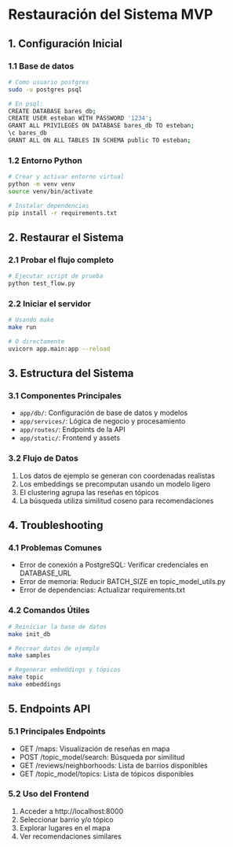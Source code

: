 # Restauración del Sistema MVP

## 1. Configuración Inicial

### 1.1 Base de datos
```bash
# Como usuario postgres
sudo -u postgres psql

# En psql:
CREATE DATABASE bares_db;
CREATE USER esteban WITH PASSWORD '1234';
GRANT ALL PRIVILEGES ON DATABASE bares_db TO esteban;
\c bares_db
GRANT ALL ON ALL TABLES IN SCHEMA public TO esteban;
```

### 1.2 Entorno Python
```bash
# Crear y activar entorno virtual
python -m venv venv
source venv/bin/activate

# Instalar dependencias
pip install -r requirements.txt
```

## 2. Restaurar el Sistema

### 2.1 Probar el flujo completo
```bash
# Ejecutar script de prueba
python test_flow.py
```

### 2.2 Iniciar el servidor
```bash
# Usando make
make run

# O directamente
uvicorn app.main:app --reload
```

## 3. Estructura del Sistema

### 3.1 Componentes Principales
- `app/db/`: Configuración de base de datos y modelos
- `app/services/`: Lógica de negocio y procesamiento
- `app/routes/`: Endpoints de la API
- `app/static/`: Frontend y assets

### 3.2 Flujo de Datos
1. Los datos de ejemplo se generan con coordenadas realistas
2. Los embeddings se precomputan usando un modelo ligero
3. El clustering agrupa las reseñas en tópicos
4. La búsqueda utiliza similitud coseno para recomendaciones

## 4. Troubleshooting

### 4.1 Problemas Comunes
- Error de conexión a PostgreSQL: Verificar credenciales en DATABASE_URL
- Error de memoria: Reducir BATCH_SIZE en topic_model_utils.py
- Error de dependencias: Actualizar requirements.txt

### 4.2 Comandos Útiles
```bash
# Reiniciar la base de datos
make init_db

# Recrear datos de ejemplo
make samples

# Regenerar embeddings y tópicos
make topic
make embeddings
```

## 5. Endpoints API

### 5.1 Principales Endpoints
- GET /maps: Visualización de reseñas en mapa
- POST /topic_model/search: Búsqueda por similitud
- GET /reviews/neighborhoods: Lista de barrios disponibles
- GET /topic_model/topics: Lista de tópicos disponibles

### 5.2 Uso del Frontend
1. Acceder a http://localhost:8000
2. Seleccionar barrio y/o tópico
3. Explorar lugares en el mapa
4. Ver recomendaciones similares